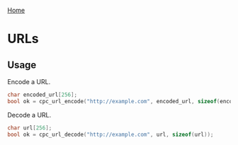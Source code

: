 [Home](https://milesbarr.github.io/cross-platform-c/)

# URLs

## Usage

Encode a URL.

```c
char encoded_url[256];
bool ok = cpc_url_encode("http://example.com", encoded_url, sizeof(encoded_url));
```

Decode a URL.

```c
char url[256];
bool ok = cpc_url_decode("http://example.com", url, sizeof(url));
```

